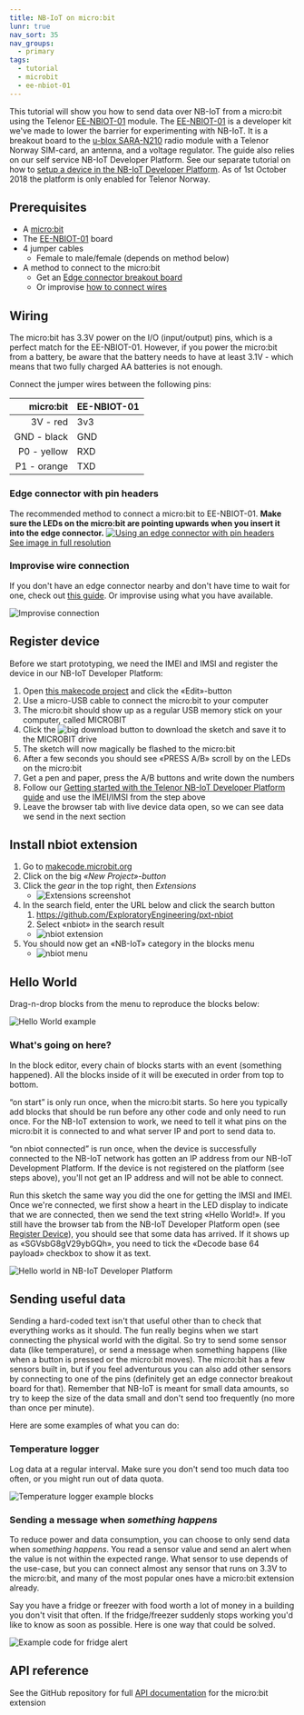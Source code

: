 ```yaml
---
title: NB-IoT on micro:bit
lunr: true
nav_sort: 35
nav_groups:
  - primary
tags:
  - tutorial
  - microbit
  - ee-nbiot-01
---
```


This tutorial will show you how to send data over NB-IoT from a micro:bit using the Telenor [EE-NBIOT-01][1] module.  The [EE-NBIOT-01][1] is a developer kit we've made to lower the barrier for experimenting with NB-IoT.  It is a breakout board to the [u-blox SARA-N210][2] radio module with a Telenor Norway SIM-card, an antenna, and a voltage regulator. The guide also relies on our self service NB-IoT Developer Platform. See our separate tutorial on how to [setup a device in the NB-IoT Developer Platform](getting-started.html). As of 1st October 2018 the platform is only enabled for Telenor Norway.

## Prerequisites
- A [micro:bit](https://microbit.org/resellers/)
- The [EE-NBIOT-01][1] board
- 4 jumper cables
    - Female to male/female (depends on method below)
- A method to connect to the micro:bit
    - Get an [Edge connector breakout board](https://www.kitronik.co.uk/5601b-edge-connector-breakout-board-for-bbc-microbit-pre-built.html)
    - Or improvise [how to connect wires](https://lorrainbow.wordpress.com/2017/11/11/how-to-connect-wires-to-the-microbit/)

## Wiring
The micro:bit has 3.3V power on the I/O (input/output) pins, which is a perfect match for the EE-NBIOT-01. However, if you power the micro:bit from a battery, be aware that the battery needs to have at least 3.1V - which means that two fully charged AA batteries is not enough.

Connect the jumper wires between the following pins:

micro:bit   | EE-NBIOT-01
-----------:|------------
3V - red    | 3v3
GND - black | GND
P0 - yellow | RXD
P1 - orange | TXD

### Edge connector with pin headers
The recommended method to connect a micro:bit to EE-NBIOT-01. **Make sure the LEDs on the micro:bit are pointing upwards when you insert it into the edge connector.**
<a href="img/microbit-edge-connector.jpg" target="_blank">![Using an edge connector with pin headers](img/microbit-edge-connector-small.jpg)<br/>
See image in full resolution</a>


### Improvise wire connection
If you don't have an edge connector nearby and don't have time to wait for one, check out [this guide](https://lorrainbow.wordpress.com/2017/11/11/how-to-connect-wires-to-the-microbit/). Or improvise using what you have available.

![Improvise connection](img/microbit-screws-small.jpg)

## Register device
Before we start prototyping, we need the IMEI and IMSI and register the device in our NB-IoT Developer Platform:

1. Open [this makecode project](https://makecode.microbit.org/_YqicUbdvt1mk) and click the «Edit»-button
1. Use a micro-USB cable to connect the micro:bit to your computer
1. The micro:bit should show up as a regular USB memory stick on your computer, called MICROBIT
1. Click the ![big download](img/makecode-download.png) button to download the sketch and save it to the MICROBIT drive
1. The sketch will now magically be flashed to the micro:bit
1. After a few seconds you should see «PRESS A/B» scroll by on the LEDs on the micro:bit
1. Get a pen and paper, press the A/B buttons and write down the numbers
1. Follow our [Getting started with the Telenor NB-IoT Developer Platform guide](getting-started.html) and use the IMEI/IMSI from the step above
1. Leave the browser tab with live device data open, so we can see data we send in the next section

## Install nbiot extension
1. Go to [makecode.microbit.org](https://makecode.microbit.org/)
1. Click on the big *«New Project»-button*
1. Click the *gear* in the top right, then *Extensions*
    - ![Extensions screenshot](img/makecode-extensions.png)
1. In the search field, enter the URL below and click the search button
    1. https://github.com/ExploratoryEngineering/pxt-nbiot
    1. Select «nbiot» in the search result
    - ![nbiot extension](img/makecode-nbiot-install.png)
1. You should now get an «NB-IoT» category in the blocks menu
    - ![nbiot menu](img/makecode-nbiot-menu.png)


## Hello World
Drag-n-drop blocks from the menu to reproduce the blocks below:

![Hello World example](img/microbit-hello.png)

### What's going on here?
In the block editor, every chain of blocks starts with an event (something happened). All the blocks inside of it will be executed in order from top to bottom.

“on start” is only run once, when the micro:bit starts. So here you typically add blocks that should be run before any other code and only need to run once. For the NB-IoT extension to work, we need to tell it what pins on the micro:bit it is connected to and what server IP and port to send data to.

“on nbiot connected” is run once, when the device is successfully connected to the NB-IoT network has gotten an IP address from our NB-IoT Development Platform. If the device is not registered on the platform (see steps above), you'll not get an IP address and will not be able to connect.

Run this sketch the same way you did the one for getting the IMSI and IMEI. Once we're connected, we first show a heart in the LED display to indicate that we are connected, then we send the text string «Hello World!». If you still have the browser tab from the NB-IoT Developer Platform open (see [Register Device](#register-device)), you should see that some data has arrived. If it shows up as «SGVsbG8gV29ybGQh», you need to tick the «Decode base 64 payload» checkbox to show it as text.

![Hello world in NB-IoT Developer Platform](img/payload-hello.png)

## Sending useful data
Sending a hard-coded text isn't that useful other than to check that everything works as it should. The fun really begins when we start connecting the physical world with the digital. So try to send some sensor data (like temperature), or send a message when something happens (like when a button is pressed or the micro:bit moves). The micro:bit has a few sensors built in, but if you feel adventurous you can also add other sensors by connecting to one of the pins (definitely get an edge connector breakout board for that). Remember that NB-IoT is meant for small data amounts, so try to keep the size of the data small and don't send too frequently (no more than once per minute).

Here are some examples of what you can do:

### Temperature logger
Log data at a regular interval. Make sure you don't send too much data too often, or you might run out of data quota.

![Temperature logger example blocks](img/microbit-temp-logger.png)

### Sending a message when _something happens_
To reduce power and data consumption, you can choose to only send data when _something happens_. You read a sensor value and send an alert when the value is not within the expected range. What sensor to use depends of the use-case, but you can connect almost any sensor that runs on 3.3V to the micro:bit, and many of the most popular ones have a micro:bit extension already.

Say you have a fridge or freezer with food worth a lot of money in a building you don't visit that often. If the fridge/freezer suddenly stops working you'd like to know as soon as possible. Here is one way that could be solved.

![Example code for fridge alert](img/microbit-fridge-alert.png)

## API reference
See the GitHub repository for full [API documentation](https://github.com/ExploratoryEngineering/pxt-nbiot#api-reference) for the micro:bit extension

[1]: https://shop.exploratory.engineering/collections/frontpage/products/ee-nbiot-01-v1-1-breakout-module
[2]: https://www.u-blox.com/en/product/sara-n2-series#tab-documentation-resources
